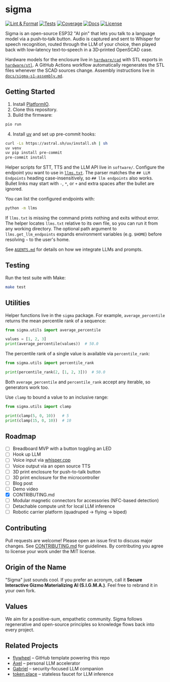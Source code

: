 # sigma

[![Lint & Format][lint-badge]][lint-workflow]
[![Tests][tests-badge]][tests-workflow]
[![Coverage][coverage-badge]][coverage-url]
[![Docs][docs-badge]][docs-workflow]
[![License](https://img.shields.io/github/license/futuroptimist/sigma)](LICENSE)

[lint-badge]: https://img.shields.io/github/actions/workflow/status/futuroptimist/sigma/.github/workflows/01-lint-format.yml?label=lint%20%26%20format
[lint-workflow]: https://github.com/futuroptimist/sigma/actions/workflows/01-lint-format.yml
[tests-badge]: https://img.shields.io/github/actions/workflow/status/futuroptimist/sigma/.github/workflows/02-tests.yml?label=tests
[tests-workflow]: https://github.com/futuroptimist/sigma/actions/workflows/02-tests.yml
[coverage-badge]: https://codecov.io/gh/futuroptimist/sigma/branch/main/graph/badge.svg
[coverage-url]: https://codecov.io/gh/futuroptimist/sigma
[docs-badge]: https://img.shields.io/github/actions/workflow/status/futuroptimist/sigma/.github/workflows/03-docs.yml?label=docs
[docs-workflow]: https://github.com/futuroptimist/sigma/actions/workflows/03-docs.yml
Sigma is an open-source ESP32 "AI pin" that lets you talk to a language model via a push‑to‑talk button. Audio is captured and sent to Whisper for speech recognition, routed through the LLM of your choice, then played back with low‑latency text‑to‑speech in a 3D‑printed OpenSCAD case.

Hardware models for the enclosure live in [`hardware/cad`](hardware/cad) with
STL exports in [`hardware/stl`](hardware/stl). A GitHub Actions workflow
automatically regenerates the STL files whenever the SCAD sources change.
Assembly instructions live in [`docs/sigma-s1-assembly.md`](docs/sigma-s1-assembly.md).

## Getting Started

1. Install [PlatformIO](https://platformio.org/).
2. Clone this repository.
3. Build the firmware:

```bash
pio run
```

4. Install [uv](https://github.com/astral-sh/uv) and set up pre-commit hooks:
```bash
curl -Ls https://astral.sh/uv/install.sh | sh
uv venv
uv pip install pre-commit
pre-commit install
```

Helper scripts for STT, TTS and the LLM API live in `software/`.
Configure the endpoint you want to use in [`llms.txt`](llms.txt).
The parser matches the `## LLM Endpoints` heading case-insensitively,
so `## llm endpoints` also works.
Bullet links may start with `-`, `*`, or `+` and extra spaces after the bullet are ignored.

You can list the configured endpoints with:

```bash
python -m llms
```

If `llms.txt` is missing the command prints nothing and exits without error. The helper
locates `llms.txt` relative to its own file, so you can run it from any working
directory. The optional path argument to ``llms.get_llm_endpoints`` expands environment
variables (e.g. ``$HOME``) before resolving ``~`` to the user's home.

See [`AGENTS.md`](AGENTS.md) for details on how we integrate LLMs and prompts.

## Testing

Run the test suite with Make:

```bash
make test
```

## Utilities

Helper functions live in the `sigma` package. For example, `average_percentile`
returns the mean percentile rank of a sequence:

```python
from sigma.utils import average_percentile

values = [1, 2, 3]
print(average_percentile(values))  # 50.0
```

The percentile rank of a single value is available via `percentile_rank`:

```python
from sigma.utils import percentile_rank

print(percentile_rank(2, [1, 2, 3]))  # 50.0
```

Both `average_percentile` and `percentile_rank` accept any iterable, so generators work too.

Use `clamp` to bound a value to an inclusive range:

```python
from sigma.utils import clamp

print(clamp(5, 0, 10))   # 5
print(clamp(15, 0, 10))  # 10
```

## Roadmap

- [ ] Breadboard MVP with a button toggling an LED
- [ ] Hook up LLM
- [ ] Voice input via [whisper.cpp](https://github.com/ggerganov/whisper.cpp)
- [ ] Voice output via an open source TTS
- [ ] 3D print enclosure for push-to-talk button
- [ ] 3D print enclosure for the microcontroller
- [ ] Blog post
- [ ] Demo video
- [x] CONTRIBUTING.md
- [ ] Modular magnetic connectors for accessories (NFC-based detection)
- [ ] Detachable compute unit for local LLM inference
- [ ] Robotic carrier platform (quadruped → flying → biped)

## Contributing

Pull requests are welcome! Please open an issue first to discuss major changes. See [CONTRIBUTING.md](CONTRIBUTING.md) for guidelines. By contributing you agree to license your work under the MIT license.

## Origin of the Name

"Sigma" just sounds cool. If you prefer an acronym, call it **Secure Interactive Gizmo Materializing AI (S.I.G.M.A.)**. Feel free to rebrand it in your own fork.

## Values

We aim for a positive-sum, empathetic community. Sigma follows regenerative and open-source principles so knowledge flows back into every project.

## Related Projects

- [flywheel](https://github.com/futuroptimist/flywheel) – GitHub template powering this repo
- [Axel](https://github.com/futuroptimist/axel) – personal LLM accelerator
- [Gabriel](https://github.com/futuroptimist/gabriel) – security-focused LLM companion
- [token.place](https://github.com/futuroptimist/token.place) – stateless faucet for LLM inference
